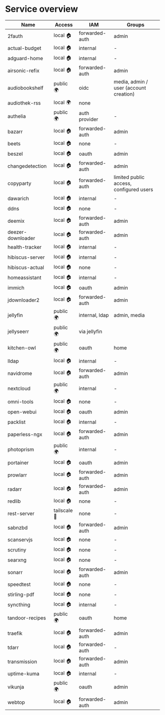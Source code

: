 # Service overview

| Name              | Access       | IAM            | Groups                                  |
| ----------------- | ------------ | -------------- | --------------------------------------- |
| 2fauth            | local 🏠     | forwarded-auth | admin                                   |
| actual-budget     | local 🏠     | internal       | -                                       |
| adguard-home      | local 🏠     | internal       | -                                       |
| airsonic-refix    | local 🏠     | forwarded-auth | admin                                   |
| audiobookshelf    | public 🌍    | oidc           | media, admin / user (account creation)  |
| audiothek-rss     | local 🌍     | none           |                                         |
| authelia          | public 🌍    | auth provider  | -                                       |
| bazarr            | local 🏠     | forwarded-auth | admin                                   |
| beets             | local 🏠     | none           | -                                       |
| beszel            | local 🏠     | oauth          | admin                                   |
| changedetection   | local 🏠     | forwarded-auth | admin                                   |
| copyparty         | local 🏠     | forwarded-auth | limited public access, configured users |
| dawarich          | local 🏠     | internal       | -                                       |
| ddns              | local 🏠     | none           | -                                       |
| deemix            | local 🏠     | forwarded-auth | admin                                   |
| deezer-downloader | local 🏠     | forwarded-auth | admin                                   |
| health-tracker    | local 🏠     | internal       | -                                       |
| hibiscus-server   | local 🏠     | internal       | -                                       |
| hibiscus-actual   | local 🏠     | none           | -                                       |
| homeassistant     | local 🏠     | internal       | -                                       |
| immich            | local 🏠     | oauth          | admin                                   |
| jdownloader2      | local 🏠     | forwarded-auth | admin                                   |
| jellyfin          | public 🌍    | internal, ldap | admin, media                            |
| jellyseerr        | public 🌍    | via jellyfin   |                                         |
| kitchen-owl       | public 🌍    | oauth          | home                                    |
| lldap             | local 🏠     | internal       | -                                       |
| navidrome         | local 🏠     | forwarded-auth | admin                                   |
| nextcloud         | public 🌍    | internal       | -                                       |
| omni-tools        | local 🏠     | none           | -                                       |
| open-webui        | local 🏠     | oauth          | admin                                   |
| packlist          | local 🏠     | internal       | -                                       |
| paperless-ngx     | local 🏠     | forwarded-auth | admin                                   |
| photoprism        | public 🌍    | internal       | -                                       |
| portainer         | local 🏠     | oauth          | admin                                   |
| prowlarr          | local 🏠     | forwarded-auth | admin                                   |
| radarr            | local 🏠     | forwarded-auth | admin                                   |
| redlib            | local 🏠     | none           | -                                       |
| rest-server       | tailscale 🔐 | none           | -                                       |
| sabnzbd           | local 🏠     | forwarded-auth | admin                                   |
| scanservjs        | local 🏠     | none           | -                                       |
| scrutiny          | local 🏠     | none           | -                                       |
| searxng           | local 🏠     | none           | -                                       |
| sonarr            | local 🏠     | forwarded-auth | admin                                   |
| speedtest         | local 🏠     | none           | -                                       |
| stirling-pdf      | local 🏠     | none           | -                                       |
| syncthing         | local 🏠     | internal       | -                                       |
| tandoor-recipes   | public 🌍    | oauth          | home                                    |
| traefik           | local 🏠     | forwarded-auth | admin                                   |
| tdarr             | local 🏠     | forwarded-auth | -                                       |
| transmission      | local 🏠     | forwarded-auth | admin                                   |
| uptime-kuma       | local 🏠     | internal       | -                                       |
| vikunja           | public 🌍    | oauth          | admin                                   |
| webtop            | local 🏠     | forwarded-auth | admin                                   |
